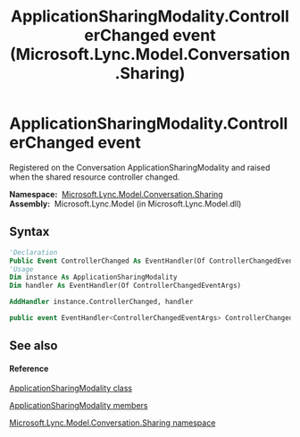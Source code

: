 ﻿---
title: ApplicationSharingModality.ControllerChanged event (Microsoft.Lync.Model.Conversation.Sharing)
TOCTitle: ControllerChanged event
ms:assetid: E:Microsoft.Lync.Model.Conversation.Sharing.ApplicationSharingModality.ControllerChanged_DI_3_UC_OCS14MrefLyncWPF
ms:mtpsurl: https://msdn.microsoft.com/en-us/library/microsoft.lync.model.conversation.sharing.applicationsharingmodality.controllerchanged_di_3_uc_ocs14mreflyncwpf(v=office.15)
ms:contentKeyID: 48600663
ms.date: 07/28/2014
mtps_version: v=office.15
f1_keywords:
- Microsoft.Lync.Model.Conversation.Sharing.ApplicationSharingModality.ControllerChanged
dev_langs:
- CSharp
- JScript
- VB
- other
---

# ApplicationSharingModality.ControllerChanged event

Registered on the Conversation ApplicationSharingModality and raised when the shared resource controller changed.

**Namespace:**  [Microsoft.Lync.Model.Conversation.Sharing](microsoft-lync-model-conversation-sharing-namespace_2.md)  
**Assembly:**  Microsoft.Lync.Model (in Microsoft.Lync.Model.dll)

## Syntax

``` vb
'Declaration
Public Event ControllerChanged As EventHandler(Of ControllerChangedEventArgs)
'Usage
Dim instance As ApplicationSharingModality
Dim handler As EventHandler(Of ControllerChangedEventArgs)

AddHandler instance.ControllerChanged, handler
```

``` csharp
public event EventHandler<ControllerChangedEventArgs> ControllerChanged
```

## See also

#### Reference

[ApplicationSharingModality class](applicationsharingmodality-class-microsoft-lync-model-conversation-sharing_2.md)

[ApplicationSharingModality members](applicationsharingmodality-members-microsoft-lync-model-conversation-sharing_2.md)

[Microsoft.Lync.Model.Conversation.Sharing namespace](microsoft-lync-model-conversation-sharing-namespace_2.md)

